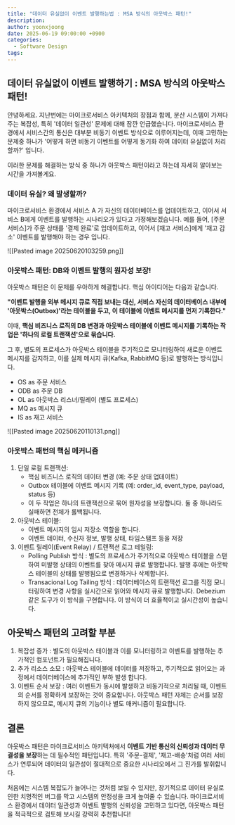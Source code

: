 ```yaml
---
title: "데이터 유실없이 이벤트 발행하는법 : MSA 방식의 아웃박스 패턴!"
description: 
author: yoonxjoong
date: 2025-06-19 09:00:00 +0900
categories:
  - Software Design
tags:
---
```

## 데이터 유실없이 이벤트 발행하기 : MSA 방식의 아웃박스 패턴!

안녕하세요. 지난번에는 마이크로서비스 아키텍처의 장점과 함께, 분산 시스템이 가져다주는 복잡성, 특히 '데이터 일관성' 문제에 대해 잠깐 언급했습니다. 마이크로서비스 환경에서 서비스간의 통신은 대부분 비동기 이벤트 방식으로 이루어지는데, 이때 고민하는 문제중 하나가 '어떻게 하면 비동기 이벤트를 어떻게 동기화 하여 데이터 유실없이 처리할까?' 입니다.

이러한 문제를 해결하는 방식 중 하나가 아웃박스 패턴이라고 하는데 자세히 알아보는 시간을 가져볼게요.

### 데이터 유실? 왜 발생할까?
 마이크로서비스 환경에서 서비스 A 가 자신의 데이터베이스를 업데이트하고, 이어서 서비스 B에게 이벤트를 발행하는 시나리오가 있다고 가정해보겠습니다.
예를 들어, [주문 서비스]가 주문 상태를 '결제 완료'로 업데이트하고, 이어서 [재고 서비스]에게 '재고 감소' 이벤트를 발행해야 하는 경우 입니다. 

![[Pasted image 20250620103259.png]]

### 아웃박스 패턴: DB와 이벤트 발행의 원자성 보장!
아웃박스 패턴은 이 문제를 우아하게 해결합니다. 핵심 아이디어는 다음과 같습니다.

**"이벤트 발행을 외부 메시지 큐로 직접 보내는 대신, 서비스 자신의 데이터베이스 내부에 '아웃박스(Outbox)'라는 테이블을 두고, 이 테이블에 이벤트 메시지를 먼저 기록한다."**

이때, **핵심 비즈니스 로직의 DB 변경과 아웃박스 테이블에 이벤트 메시지를 기록하는 작업은 '하나의 로컬 트랜잭션'으로 묶습니다.**

그 후, 별도의 프로세스가 아웃박스 테이블을 주기적으로 모니터링하여 새로운 이벤트 메시지를 감지하고, 이를 실제 메시지 큐(Kafka, RabbitMQ 등)로 발행하는 방식입니다.

- OS as 주문 서비스
- ODB as 주문 DB  
- OL as 아웃박스 리스너/릴레이 (별도 프로세스) 
- MQ as 메시지 큐 
- IS as 재고 서비스

![[Pasted image 20250620110131.png]]

### 아웃박스 패턴의 핵심 메커니즘
1. 단일 로컬 트랜잭션:
	- 핵심 비즈니스 로직의 데이터 변경 (예: 주문 상태 업데이트)
	- Outbox 테이블에 이벤트 메시지 기록 (예: order_id, event_type, payload, status 등)
	- 이 두 작업은 하나의 트랜잭션으로 묶어 원자성을 보장합니다. 둘 중 하나라도 실패하면 전체가 롤백됩니다.
2. 아웃박스 테이블:
	- 이벤트 메시지의 임시 저장소 역할을 합니다.
	- 이벤트 데이터, 수신자 정보, 발행 상태, 타임스탬프 등을 저장
3. 이벤트 릴레이(Event Relay) / 트랜잭션 로그 테일링:
	- Polling Publish 방식 : 별도의 프로세스가 주기적으로 아웃박스 테이블을 스탠하여 미발행 상태의 이벤트를 찾아 메시지 큐로 발행합니다. 발행 후에는 아웃박스 테이블의 상태를 발행됨으로 변경하거나 삭제합니다.
	- Transacional Log Tailing 방식 : 데이터베이스의 트랜잭션 로그를 직접 모니터링하여 변경 사항을 실시간으로 읽어와 메시지 큐로 발행합니다. Debezium 같은 도구가 이 방식을 구현합니다. 이 방식이 더 효율적이고 실시간성이 높습니다.

## 아웃박스 패턴의 고려할 부분
1. 복잡성 증가 : 별도의 아웃박스 테이블과 이를 모니터링하고 이벤트를 발행하는 추가적인 컴포넌트가 필요해집니다.
2. 추가 리소스 소모 : 아웃박스 테이블에 데이터를 저장하고, 주기적으로 읽어오는 과정에서 데이터베이스에 추가적인 부하 발생 합니다.
3. 이벤트 순서 보장 : 여러 이벤트가 동시에 발생하고 비동기적으로 처리될 때, 이벤트의 순서를 정확하게 보장하는 것이 중요합니다. 아웃박스 패턴 자체는 순서를 보장하지 않으므로, 메시지 큐의 기능이나 별도 매커니즘이 필요합니다.

## 결론
아웃박스 패턴은 마이크로서비스 아키텍처에서 **이벤트 기반 통신의 신뢰성과 데이터 무결성을 보장**하는 데 필수적인 패턴입니다. 특히 '주문-결제', '재고-배송'처럼 여러 서비스가 연루되어 데이터의 일관성이 절대적으로 중요한 시나리오에서 그 진가를 발휘합니다.

처음에는 시스템 복잡도가 늘어나는 것처럼 보일 수 있지만, 장기적으로 데이터 유실로 인한 치명적인 버그를 막고 시스템의 안정성을 크게 높여줄 수 있습니다. 마이크로서비스 환경에서 데이터 일관성과 이벤트 발행의 신뢰성을 고민하고 있다면, 아웃박스 패턴을 적극적으로 검토해 보시길 강력히 추천합니다!

